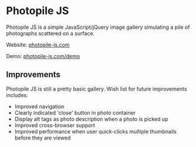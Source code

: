 Photopile JS
============
Photopile JS is a simple JavaScript/jQuery image gallery simulating a pile of photographs scattered on a surface.

Website: [photopile-js.com](http://photopile-js.com)

Demo: [photopile-js.com/demo](http://photopile-js.com/demo)

Improvements
------------
Photopile JS is still a pretty basic gallery. Wish list for future improvements includes:

* Improved navigation
 * Clearly indicated 'close' button in photo container
* Display alt tags as photo description when a photo is picked up
* Improved cross-browser support
* Improved performance when user quick-clicks multiple thumbnails before they are viewed
